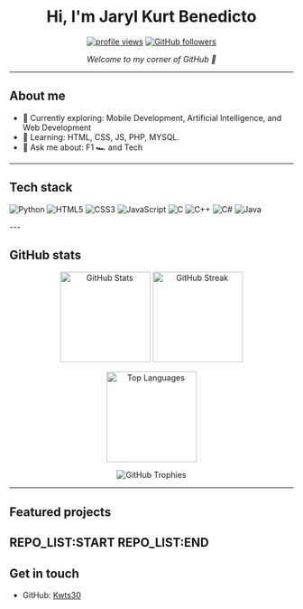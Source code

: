 <!--
Your profile README appears on your GitHub profile when you create a public repo named exactly like your username (Kwts30) and place this README.md at the root.
-->

<h1 align="center">Hi, I'm Jaryl Kurt Benedicto</h1>
<p align="center">
  <a href="https://github.com/Kwts30"><img src="https://komarev.com/ghpvc/?username=Kwts30&style=for-the-badge&color=0e75b6" alt="profile views" /></a>
  <a href="https://github.com/Kwts30?tab=followers"><img src="https://img.shields.io/github/followers/Kwts30?label=Follow&style=for-the-badge" alt="GitHub followers" /></a>
</p>

<p align="center">
  <em>Welcome to my corner of GitHub 👋</em>
</p>

---

## About me

- 🔭 Currently exploring: Mobile Development, Artificial Intelligence, and Web Development
- 🌱 Learning: HTML, CSS, JS, PHP, MYSQL.
- 💬 Ask me about: F1 🏎️ and Tech

---

## Tech stack

<p>
  <img alt="Python" src="https://img.shields.io/badge/Python-3776AB?style=for-the-badge&logo=python&logoColor=white" />
  <img alt="HTML5" src="https://img.shields.io/badge/HTML5-E34F26?style=for-the-badge&logo=html5&logoColor=white" />
  <img alt="CSS3" src="https://img.shields.io/badge/CSS3-1572B6?style=for-the-badge&logo=css3&logoColor=white" />
  <img alt="JavaScript" src="https://img.shields.io/badge/JavaScript-323330?style=for-the-badge&logo=javascript&logoColor=F7DF1E" />
  <img alt="C" src="https://img.shields.io/badge/C-A8B9CC?style=for-the-badge&logo=c&logoColor=0A2142" />
  <img alt="C++" src="https://img.shields.io/badge/C%2B%2B-00599C?style=for-the-badge&logo=c%2B%2B&logoColor=white" />
  <img alt="C#" src="https://img.shields.io/badge/C%23-239120?style=for-the-badge&logo=csharp&logoColor=white" />
  <img alt="Java" src="https://img.shields.io/badge/Java-007396?style=for-the-badge&logo=java&logoColor=white" />
</p>
---

## GitHub stats

<p align="center">
  <img height="160" src="https://github-readme-stats.vercel.app/api?username=Kwts30&show_icons=true&theme=transparent&hide_border=true" alt="GitHub Stats" />
  <img height="160" src="https://streak-stats.demolab.com?user=Kwts30&theme=transparent&hide_border=true" alt="GitHub Streak" />
</p>

<p align="center">
  <img height="160" src="https://github-readme-stats.vercel.app/api/top-langs/?username=Kwts30&layout=compact&theme=transparent&hide_border=true&langs_count=8" alt="Top Languages" />
</p>

<p align="center">
  <img src="https://github-profile-trophy.vercel.app/?username=Kwts30&theme=flat&no-frame=true&row=1&column=6" alt="GitHub Trophies" />
</p>

---

## Featured projects

REPO_LIST:START
REPO_LIST:END
---

## Get in touch

- GitHub: [Kwts30](https://github.com/Kwts30)
<!-- - LinkedIn: [your-name](your-link) -->
<!-- - Email: your@email.com -->

<!--
How to publish this:
1) Create a public repo named exactly 'Kwts30'
2) Add this README.md at the root
3) Commit and push — it will show on your profile automatically
-->
